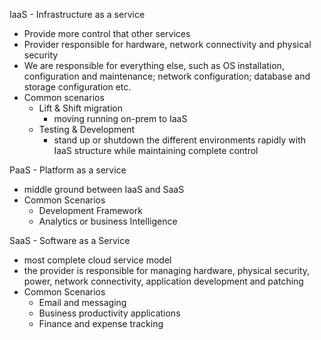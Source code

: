IaaS - Infrastructure as a service
- Provide more control that other services
- Provider responsible for hardware, network connectivity and physical security
- We are responsible for everything else, such as OS installation, configuration  and maintenance; network configuration; database and storage configuration etc.
- Common scenarios
	- Lift & Shift migration
		- moving running on-prem to IaaS
	- Testing & Development
		- stand up or shutdown the different environments rapidly with IaaS structure while maintaining complete control

PaaS - Platform as a service
- middle ground between IaaS and SaaS
- Common Scenarios
	- Development Framework
	- Analytics or business Intelligence

SaaS - Software as a Service
- most complete cloud service model
- the provider is responsible for managing hardware, physical security, power, network connectivity, application development and patching 
- Common Scenarios
	- Email and messaging
	- Business productivity applications
	- Finance and expense tracking